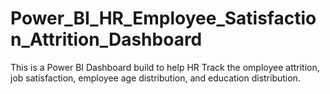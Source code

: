 # Power_BI_HR_Employee_Satisfaction_Attrition_Dashboard
This is a Power BI Dashboard build to help HR Track the omployee attrition, job satisfaction, employee age distribution, and education distribution. 
